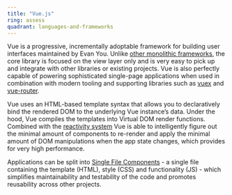 ```yaml
---
title: "Vue.js"
ring: assess
quadrant: languages-and-frameworks
---
```


Vue is a progressive, incrementally adoptable framework for building user interfaces maintained by Evan You. Unlike [other monolithic frameworks](http://vuejs.org/v2/guide/comparison.html), the core library is focused on the view layer only and is very easy to pick up and integrate with other libraries or existing projects. Vue is also perfectly capable of powering sophisticated single-page applications when used in combination with modern tooling and supporting libraries such as [vuex](https://vuex.vuejs.org/en/) and [vue-router](http://router.vuejs.org/en/).

Vue uses an HTML-based template syntax that allows you to declaratively bind the rendered DOM to the underlying Vue instance’s data. Under the hood, Vue compiles the templates into Virtual DOM render functions. Combined with the [reactivity system](http://vuejs.org/v2/guide/reactivity.html) Vue is able to intelligently figure out the minimal amount of components to re-render and apply the minimal amount of DOM manipulations when the app state changes, which provides for very high performance.

Applications can be split into [Single File Components](http://vuejs.org/v2/guide/single-file-components.html) - a single file containing the template (HTML), style (CSS) and functionality (JS) - which simplifies maintainability and testability of the code and promotes reusability across other projects.
